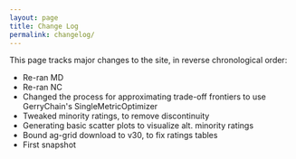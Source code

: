 ```yaml
---
layout: page
title: Change Log
permalink: changelog/
---
```


This page tracks major changes to the site, in reverse chronological order:

- Re-ran MD
- Re-ran NC
- Changed the process for approximating trade-off frontiers to use GerryChain's SingleMetricOptimizer
- Tweaked minority ratings, to remove discontinuity
- Generating basic scatter plots to visualize alt. minority ratings
- Bound ag-grid download to v30, to fix ratings tables
- First snapshot